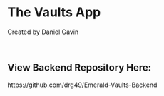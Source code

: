# The Vaults App

Created by Daniel Gavin

<br>

<h2>View Backend Repository Here:</h2>
https://github.com/drg49/Emerald-Vaults-Backend
